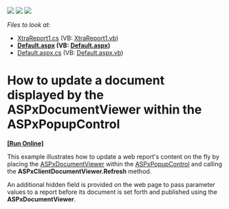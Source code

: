<!-- default badges list -->
![](https://img.shields.io/endpoint?url=https://codecentral.devexpress.com/api/v1/VersionRange/128603730/13.2.5%2B)
[![](https://img.shields.io/badge/Open_in_DevExpress_Support_Center-FF7200?style=flat-square&logo=DevExpress&logoColor=white)](https://supportcenter.devexpress.com/ticket/details/E914)
[![](https://img.shields.io/badge/📖_How_to_use_DevExpress_Examples-e9f6fc?style=flat-square)](https://docs.devexpress.com/GeneralInformation/403183)
<!-- default badges end -->
<!-- default file list -->
*Files to look at*:

* [XtraReport1.cs](./CS/DXSample/App_Code/XtraReport1.cs) (VB: [XtraReport1.vb](./VB/DXSample/App_Code/XtraReport1.vb))
* **[Default.aspx](./CS/DXSample/Default.aspx) (VB: [Default.aspx](./VB/DXSample/Default.aspx))**
* [Default.aspx.cs](./CS/DXSample/Default.aspx.cs) (VB: [Default.aspx.vb](./VB/DXSample/Default.aspx.vb))
<!-- default file list end -->
# How to update a document displayed by the ASPxDocumentViewer within the ASPxPopupControl
<!-- run online -->
**[[Run Online]](https://codecentral.devexpress.com/e914/)**
<!-- run online end -->


<p>This example illustrates how to update a web report's content on the fly by placing the <a href="http://documentation.devexpress.com/#XtraReports/CustomDocument5193"><u>ASPxDocumentViewer</u></a> within the <a href="http://documentation.devexpress.com/#AspNet/CustomDocument8289"><u>ASPxPopupControl</u></a> and calling the <strong>ASPxClient</strong><strong>Document</strong><strong>Viewer.Refresh</strong> method.</p><p>An additional hidden field is provided on the web page to pass parameter values to a report before its document is set forth and published using the <strong>ASPxDocumentViewer</strong>.</p>

<br/>


